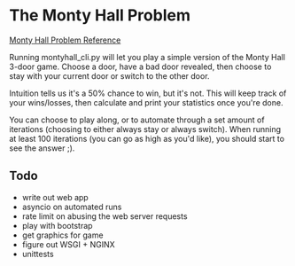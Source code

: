 # The Monty Hall Problem

[Monty Hall Problem Reference](https://en.wikipedia.org/wiki/Monty_Hall_Problem)

Running montyhall_cli.py will let you play a simple version of the Monty Hall 3-door game. Choose a door, have a bad door revealed, then choose to stay with your current door or switch to the other door.

Intuition tells us it's a 50% chance to win, but it's not. This will keep track of your wins/losses, then calculate and print your statistics once you're done.

You can choose to play along, or to automate through a set amount of iterations (choosing to either always stay or always switch). When running at least 100 iterations (you can go as high as you'd like), you should start to see the answer ;).

## Todo

- write out web app
- asyncio on automated runs
- rate limit on abusing the web server requests
- play with bootstrap
- get graphics for game
- figure out WSGI + NGINX
- unittests
